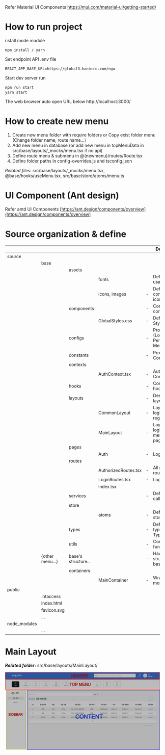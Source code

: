 Refer Material UI Components https://mui.com/material-ui/getting-started/

# How to run project

nstall mode module

```
npm install / yarn
```

Set endpoint API .env file

```
REACT_APP_BASE_URL=https://global3.hanbiro.com/ngw
```

Start dev server run

```
npm run start
yarn start
```

The web browser auto open URL below
 http://localhost:3000/

# How to create new menu

1. Create new menu folder with require folders or Copy exist folder menu (Change folder name, route name...)
2. Add new menu in database (or add new menu in topMenuData in src/base/layouts/_mocks/menu.tsx if no api)
3. Define route menu & submenu in @{newmenu}/routes/Route.tsx
4. Define folder paths in config-overrides.js and tsconfig.json

*Related files:* src/base/layouts/_mocks/menu.tsx, @base/hooks/useMenu.tsx, src/base/store/atoms/menu.ts

# UI Component (Ant design)

Refer antd UI Components [https://ant.design/components/overview](https://ant.design/components/overview)

# Source organization & define

|              |                 |                     |                      |   | Description                                        |
| ------------ | --------------- | ------------------- | -------------------- | - | -------------------------------------------------- |
| source       |                 |                     |                      |   |                                                    |
|              | base            |                     |                      |   |                                                    |
|              |                 | assets              |                      |   |                                                    |
|              |                 |                     | fonts                |   | Define usage fonts                                |
|              |                 |                     | icons, images        | - | Define usage components icons, image               |
|              |                 | components          |                      | - | Commmon component                                  |
|              |                 |                     | GlobalStyles.css     | - | Define Global Style                                |
|              |                 | configs             |                      | - | Project config (Localization, Personal, Menus ...) |
|              |                 | constants           |                      | - | Project Contants                                   |
|              |                 | contexts            |                      |   |                                                    |
|              |                 |                     | AuthContext.tsx      | - | Authentication Context                             |
|              |                 | hooks               |                      | - | Common hooks (...)                                 |
|              |                 | layouts             |                      | - | Description of layouts                             |
|              |                 |                     | CommonLayout         | - | Layout before login (login / register page)        |
|              |                 |                     | MainLayout           | - | Layout after login (Top menu + pages..)            |
|              |                 | pages               |                      |   |                                                    |
|              |                 |                     | Auth                 | - | Login pages,                                       |
|              |                 | routes              |                      |   |                                                    |
|              |                 |                     | AuthorizedRoutes.tsx | - | All menus routers                                  |
|              |                 |                     | LoginRoutes.tsx      | - | Login routers                                      |
|              |                 |                     | index.tsx            |   |                                                    |
|              |                 | services            |                      | - | Define service call API                            |
|              |                 | store               |                      |   |                                                    |
|              |                 |                     | atoms                | - | Define atoms stores                                |
|              |                 | types               |                      | - | Define typescript Types                            |
|              |                 | utils               |                      | - | Common function                                    |
|              | {other menu...} | base's structure... |                      | - | Have structure like base                           |
|              |                 | containers          |                      |   |                                                    |
|              |                 |                     | MainContainer        | - | Wrapper all menu content                           |
| public       |                 |                     |                      |   |                                                    |
|              | .htaccess       |                     |                      |   |                                                    |
|              | index.html      |                     |                      |   |                                                    |
|              | favicon.svg     |                     |                      |   |                                                    |
|              | ...             |                     |                      |   |                                                    |
| node_modules |                 |                     |                      |   |                                                    |
|              | ...             |                     |                      |   |                                                    |

# Main Layout

***Related folder:*** src/base/layouts/MainLayout/

![1719221957124](image/README/1719221957124.png)
